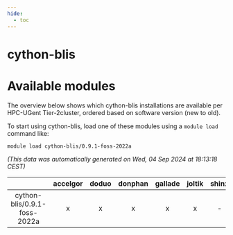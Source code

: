 ```yaml
---
hide:
  - toc
---
```


cython-blis
===========

# Available modules


The overview below shows which cython-blis installations are available per HPC-UGent Tier-2cluster, ordered based on software version (new to old).

To start using cython-blis, load one of these modules using a `module load` command like:

```shell
module load cython-blis/0.9.1-foss-2022a
```

*(This data was automatically generated on Wed, 04 Sep 2024 at 18:13:18 CEST)*  

| |accelgor|doduo|donphan|gallade|joltik|shinx|skitty|
| :---: | :---: | :---: | :---: | :---: | :---: | :---: | :---: |
|cython-blis/0.9.1-foss-2022a|x|x|x|x|x|-|x|
